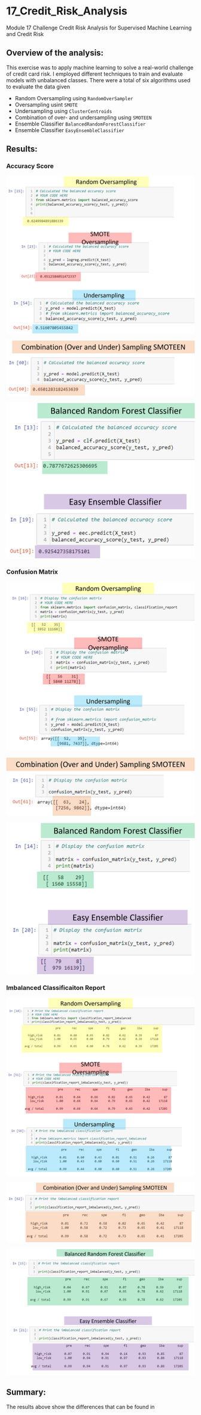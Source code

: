 # 17_Credit_Risk_Analysis
Module 17 Challenge Credit Risk Analysis for Supervised Machine Learning and Credit Risk

## Overview of the analysis: 
This exercise was to apply machine learning to solve a real-world challenge of credit card risk.  I employed different techniques  to train and evaluate models with unbalanced classes.  There were a total of six algorithms used to evaluate the data given 
- Random Oversampling using `RandomOverSampler`
- Oversampling usint `SMOTE`
- Undersampling using `ClusterCentroids`
- Combination of over- and undersampling using `SMOTEEN`
- Ensemble Classifier `BalancedRandomForestClassifier`
- Ensemble Classifier `EasyEnsembleClassifier`

## Results: 

### Accuracy Score

![Deliverable 1 Accuracy Score](/images/D1AccuracyScore.png)

![Deliverable 2 Accuracy Score](/images/D2AccuracyScore.png)

![Deliverable 3 Accuracy Score](/images/D3AccuracyScore.png)


### Confusion Matrix 

![Deliverable 1 Confusion Matrix](/images/D1ConfusionMatrix.png)

![Deliverable 2 Confusion Matrix](/images/D2ConfusionMatrix.png)

![Deliverable 3 Confusion Matrix](/images/D3ConfusionMatrix.png)

### Imbalanced Classificaiton Report

![Deliverable 1 Imbalanced Classification Report](/images/D1Classification.png)

![Deliverable 2 Imbalanced Classification Report](/images/D2Classification.png)

![Deliverable 3 Imbalanced Classification Report](/images/D3ClassificationReport.png)

## Summary: 
The results above show the differences that can be found in 
